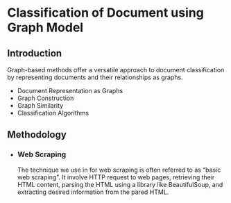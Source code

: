 # Classification of Document using Graph Model

## Introduction
Graph-based methods offer a versatile approach to document classification by representing documents and their relationships as graphs. 
- Document Representation as Graphs
- Graph Construction
- Graph Similarity
- Classification Algorithms

## Methodology
- ### Web Scraping
  The technique we use in for web scraping is often referred to as “basic web scraping”. It involve HTTP request to web pages, retrieving their HTML content, parsing the HTML using a library like BeautifulSoup, and extracting desired information from the pared HTML.

